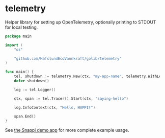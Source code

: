 # telemetry

Helper library for setting up OpenTelemetry, optionally printing to STDOUT for local testing.

```go
package main

import (
	"os"

	"github.com/HafslundEcoVannkraft/golib/telemetry"
)

func main() {
	tel, shutdown := telemetry.New(ctx, "my-app-name", telemetry.WithLocal(os.Getenv("ENV") == "local"))
	defer shutdown()

	log := tel.Logger()

	ctx, span := tel.Tracer().Start(ctx, "saying-hello")

	log.InfoContext(ctx, "Hello, HAPPI!")

	span.End()
}

```

See [the Snappi demo app](https://github.com/HafslundEcoVannkraft/snappi-demo-api) for more complete example usage.
